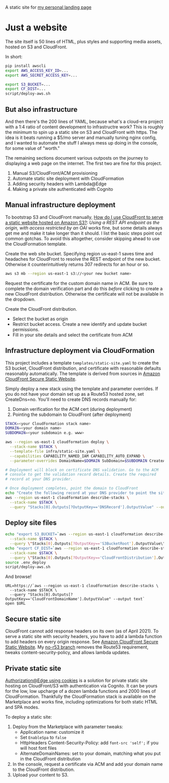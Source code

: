 A static site for [my personal landing page](https://shawnhoover.dev)

# Just a website

The site itself is 50 lines of HTML, plus styles and supporting media
assets, hosted on S3 and CloudFront.

In short:

```sh
pip install awscli
export AWS_ACCESS_KEY_ID=...
export AWS_SECRET_ACCESS_KEY=...

export S3_BUCKET=...
export CF_DIST=...
script/deploy-aws.sh
```

## But also infrastructure

And then there's the 200 lines of YAML, because what's a cloud-era
project with a 1:4 ratio of content development to infrastructre work?
This is roughly the minimum to spin up a static site on S3 and
CloudFront with https. The idea is it beats running a $5/mo server and
manually tuning nginx config, and I wanted to automate the stuff I
always mess up doing in the console, for some value of "worth."

The remaining sections document various outposts on the journey to
displaying a web page on the internet. The first two are fine for this
project.

1. Manual S3/CloudFront/ACM provisioning
1. Automate static site deployment with CloudFormation
1. Adding security headers with Lambda@Edge
1. Making a private site authenticated with Cognito

## Manual infrastructure deployment

To bootstrap S3 and CloudFront manually, [How do I use CloudFront to serve a
static website hosted on Amazon S3?](https://aws.amazon.com/premiumsupport/knowledge-center/cloudfront-serve-static-website/):
*Using a REST API endpoint as the origin, with access restricted by an
OAI* works fine, but some details always get me and make it take
longer than it should. I list the basic steps point out common
gotchas. To avoid this altogether, consider skipping ahead to use the
CloudFormation template.

Create the web site bucket. Specifying region us-east-1 saves time and
headaches for CloudFront to resolve the REST endpoint of the new
bucket. Otherwise it counterintuitively returns 307 redirects for an
hour or so.

```sh
aws s3 mb --region us-east-1 s3://<your new bucket name>
```

Request the certificate for the custom domain name in ACM. Be sure to
complete the domain verification part and do this *before* clicking to
create a new CloudFront distribution. Otherwise the certificate will
not be available in the dropdown.

Create the CloudFront distribution.
- Select the bucket as origin
- Restrict bucket access. Create a new identify and update bucket
  permissions.
- Fill in your site details and select the certificate from ACM

## Infrastructure deployment via CloudFormation

This project includes a template `templates/static-site.yaml` to
create the S3 bucket, CloudFront distribution, and certificate with
reasonable defaults reasonably automatically. The template is derived
from sources in [Amazon CloudFront Secure Static
Website](https://github.com/aws-samples/amazon-cloudfront-secure-static-site).

Simply deploy a new stack using the template and parameter overrides.
If you do not have your domain set up as a Route53 hosted zone, set
CreateDns=no. You'll need to create DNS records manually for:
1. Domain verification for the ACM cert (during deployment)
2. Pointing the subdomain to CloudFront (after deployment)

```sh
STACK=<your CloudFormation stack name>
DOMAIN=<your domain name>
SUBDOMAIN=<your subdomain e.g. www>

aws --region us-east-1 cloudformation deploy \
  --stack-name $STACK \
  --template-file infra/static-site.yaml \
  --capabilities CAPABILITY_NAMED_IAM CAPABILITY_AUTO_EXPAND \
  --parameter-overrides DomainName=$DOMAIN SubDomain=$SUBDOMAIN CreateApex=yes CreateDns=no

# Deployment will block on certificate DNS validation. Go to the ACM
# console to get the validation record details. Create the required
# record at your DNS provider.

# Once deployment completes, point the domain to CloudFront
echo "Create the following record at your DNS provider to point the site to AWS:"
aws --region us-east-1 cloudformation describe-stacks \
  --stack-name $STACK \
  --query "Stacks[0].Outputs[?OutputKey=='DNSRecord'].OutputValue" --output text
```

## Deploy site files

```sh
echo "export S3_BUCKET=`aws --region us-east-1 cloudformation describe-stacks \
  --stack-name $STACK \
  --query \"Stacks[0].Outputs[?OutputKey=='S3BucketRoot'].OutputValue\" --output text`" >> .env_deploy
echo "export CF_DIST=`aws --region us-east-1 cloudformation describe-stacks \
  --stack-name $STACK \
  --query \"Stacks[0].Outputs[?OutputKey=='CloudFrontDistribution'].OutputValue\" --output text`" >> .env_deploy
source .env_deploy
script/deploy-aws.sh
```

And browse!
```
URL=https://`aws --region us-east-1 cloudformation describe-stacks \
  --stack-name $STACK \
  --query "Stacks[0].Outputs[?OutputKey=='CloudFrontDomainName'].OutputValue" --output text`
open $URL
```

## Secure static site

CloudFront cannot add response headers on its own (as of April 2021).
To serve a static site with security headers, you have to add a lambda
function to add headers on every origin response. See [Amazon
CloudFront Secure Static
Website](https://github.com/aws-samples/amazon-cloudfront-secure-static-site).
My [no-r53
branch](https://github.com/shoover/amazon-cloudfront-secure-static-site/tree/no-r53)
removes the Route53 requirement, tweaks content-security-policy, and
allows lambda updates.

## Private static site

[Authorization@Edge using
cookies](https://github.com/aws-samples/cloudfront-authorization-at-edge)
is a solution for private static site hosting on CloudFront/S3 with
authentication via Cognito. It can be yours for the low, low upcharge
of a dozen lambda functions and 2000 lines of CloudFormation.
Thankfully the CloudFormation stack is available on the Marketplace
and works fine, including optimizations for both static HTML and SPA
modes.

To deploy a static site:

1. Deploy from the Marketplace with parameter tweaks:
   - Application name: customize it
   - Set `EnableSpa` to `false`
   - HttpHeaders Content-Security-Policy: add `font-src 'self';` if you will host font files
   - AlternateDomainNames: set to your domain, matching what you put
     in the CloudFront distribution
2. In the console, request a certificate via ACM and add your domain name to
   the CloudFront distribution.
3. Upload your content to S3.
